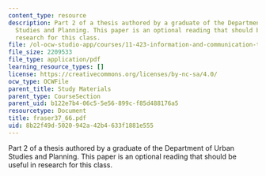 ```yaml
---
content_type: resource
description: Part 2 of a thesis authored by a graduate of the Department of Urban
  Studies and Planning. This paper is an optional reading that should be useful in
  research for this class.
file: /ol-ocw-studio-app/courses/11-423-information-and-communication-technologies-in-community-development-spring-2004/8b22f49d5020942a42b4633f1881e555_fraser37_66.pdf
file_size: 2209533
file_type: application/pdf
learning_resource_types: []
license: https://creativecommons.org/licenses/by-nc-sa/4.0/
ocw_type: OCWFile
parent_title: Study Materials
parent_type: CourseSection
parent_uid: b122e7b4-06c5-5e56-899c-f85d488176a5
resourcetype: Document
title: fraser37_66.pdf
uid: 8b22f49d-5020-942a-42b4-633f1881e555
---
```

Part 2 of a thesis authored by a graduate of the Department of Urban Studies and Planning. This paper is an optional reading that should be useful in research for this class.